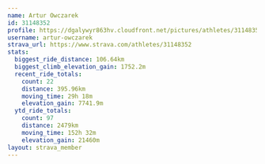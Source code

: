 ```yaml
---
name: Artur Owczarek
id: 31148352
profile: https://dgalywyr863hv.cloudfront.net/pictures/athletes/31148352/15906846/1/large.jpg
username: artur-owczarek
strava_url: https://www.strava.com/athletes/31148352
stats:
  biggest_ride_distance: 106.64km
  biggest_climb_elevation_gain: 1752.2m
  recent_ride_totals:
    count: 22
    distance: 395.96km
    moving_time: 29h 18m
    elevation_gain: 7741.9m
  ytd_ride_totals:
    count: 97
    distance: 2479km
    moving_time: 152h 32m
    elevation_gain: 21460m
layout: strava_member
--- 
```

